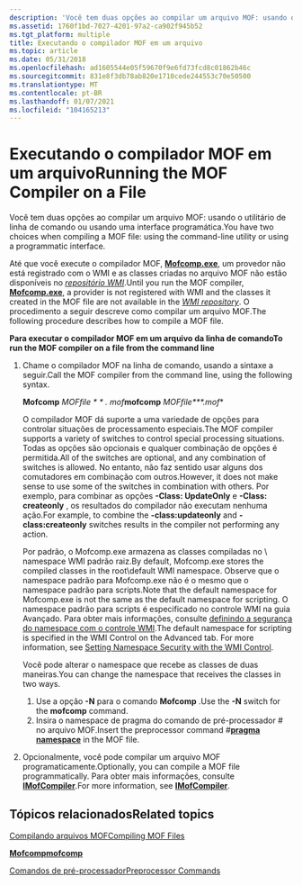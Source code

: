 ```yaml
---
description: 'Você tem duas opções ao compilar um arquivo MOF: usando o utilitário de linha de comando ou usando uma interface programática.'
ms.assetid: 1760f1bd-7027-4201-97a2-ca902f945b52
ms.tgt_platform: multiple
title: Executando o compilador MOF em um arquivo
ms.topic: article
ms.date: 05/31/2018
ms.openlocfilehash: ad1605544e05f59670f9e6fd73fcd8c01862b46c
ms.sourcegitcommit: 831e8f3db78ab820e1710cede244553c70e50500
ms.translationtype: MT
ms.contentlocale: pt-BR
ms.lasthandoff: 01/07/2021
ms.locfileid: "104165213"
---
```

# <a name="running-the-mof-compiler-on-a-file"></a><span data-ttu-id="9f637-103">Executando o compilador MOF em um arquivo</span><span class="sxs-lookup"><span data-stu-id="9f637-103">Running the MOF Compiler on a File</span></span>

<span data-ttu-id="9f637-104">Você tem duas opções ao compilar um arquivo MOF: usando o utilitário de linha de comando ou usando uma interface programática.</span><span class="sxs-lookup"><span data-stu-id="9f637-104">You have two choices when compiling a MOF file: using the command-line utility or using a programmatic interface.</span></span>

<span data-ttu-id="9f637-105">Até que você execute o compilador MOF, [**Mofcomp.exe**](mofcomp.md), um provedor não está registrado com o WMI e as classes criadas no arquivo MOF não estão disponíveis no [*repositório WMI*](gloss-w.md).</span><span class="sxs-lookup"><span data-stu-id="9f637-105">Until you run the MOF compiler, [**Mofcomp.exe**](mofcomp.md), a provider is not registered with WMI and the classes it created in the MOF file are not available in the [*WMI repository*](gloss-w.md).</span></span> <span data-ttu-id="9f637-106">O procedimento a seguir descreve como compilar um arquivo MOF.</span><span class="sxs-lookup"><span data-stu-id="9f637-106">The following procedure describes how to compile a MOF file.</span></span>

<span data-ttu-id="9f637-107">**Para executar o compilador MOF em um arquivo da linha de comando**</span><span class="sxs-lookup"><span data-stu-id="9f637-107">**To run the MOF compiler on a file from the command line**</span></span>

1.  <span data-ttu-id="9f637-108">Chame o compilador MOF na linha de comando, usando a sintaxe a seguir.</span><span class="sxs-lookup"><span data-stu-id="9f637-108">Call the MOF compiler from the command line, using the following syntax.</span></span>

    <span data-ttu-id="9f637-109">**Mofcomp** *MOFfile \* \* *. mof**</span><span class="sxs-lookup"><span data-stu-id="9f637-109">**mofcomp** *MOFfile\*\*\*.mof*\*</span></span>

    <span data-ttu-id="9f637-110">O compilador MOF dá suporte a uma variedade de opções para controlar situações de processamento especiais.</span><span class="sxs-lookup"><span data-stu-id="9f637-110">The MOF compiler supports a variety of switches to control special processing situations.</span></span> <span data-ttu-id="9f637-111">Todas as opções são opcionais e qualquer combinação de opções é permitida.</span><span class="sxs-lookup"><span data-stu-id="9f637-111">All of the switches are optional, and any combination of switches is allowed.</span></span> <span data-ttu-id="9f637-112">No entanto, não faz sentido usar alguns dos comutadores em combinação com outros.</span><span class="sxs-lookup"><span data-stu-id="9f637-112">However, it does not make sense to use some of the switches in combination with others.</span></span> <span data-ttu-id="9f637-113">Por exemplo, para combinar as opções **-Class: UpdateOnly** e **-Class: createonly** , os resultados do compilador não executam nenhuma ação.</span><span class="sxs-lookup"><span data-stu-id="9f637-113">For example, to combine the **-class:updateonly** and **-class:createonly** switches results in the compiler not performing any action.</span></span>

    <span data-ttu-id="9f637-114">Por padrão, o Mofcomp.exe armazena as classes compiladas no \\ namespace WMI padrão raiz.</span><span class="sxs-lookup"><span data-stu-id="9f637-114">By default, Mofcomp.exe stores the compiled classes in the root\\default WMI namespace.</span></span> <span data-ttu-id="9f637-115">Observe que o namespace padrão para Mofcomp.exe não é o mesmo que o namespace padrão para scripts.</span><span class="sxs-lookup"><span data-stu-id="9f637-115">Note that the default namespace for Mofcomp.exe is not the same as the default namespace for scripting.</span></span> <span data-ttu-id="9f637-116">O namespace padrão para scripts é especificado no controle WMI na guia Avançado. Para obter mais informações, consulte [definindo a segurança do namespace com o controle WMI](setting-namespace-security-with-the-wmi-control.md).</span><span class="sxs-lookup"><span data-stu-id="9f637-116">The default namespace for scripting is specified in the WMI Control on the Advanced tab. For more information, see [Setting Namespace Security with the WMI Control](setting-namespace-security-with-the-wmi-control.md).</span></span>

    <span data-ttu-id="9f637-117">Você pode alterar o namespace que recebe as classes de duas maneiras.</span><span class="sxs-lookup"><span data-stu-id="9f637-117">You can change the namespace that receives the classes in two ways.</span></span>

    1.  <span data-ttu-id="9f637-118">Use a opção **-N** para o comando **Mofcomp** .</span><span class="sxs-lookup"><span data-stu-id="9f637-118">Use the **-N** switch for the **mofcomp** command.</span></span>
    2.  <span data-ttu-id="9f637-119">Insira o namespace de pragma do comando de pré-processador \# [](pragma-namespace.md) no arquivo MOF.</span><span class="sxs-lookup"><span data-stu-id="9f637-119">Insert the preprocessor command \#[**pragma namespace**](pragma-namespace.md) in the MOF file.</span></span>

2.  <span data-ttu-id="9f637-120">Opcionalmente, você pode compilar um arquivo MOF programaticamente.</span><span class="sxs-lookup"><span data-stu-id="9f637-120">Optionally, you can compile a MOF file programmatically.</span></span> <span data-ttu-id="9f637-121">Para obter mais informações, consulte [**IMofCompiler**](/windows/desktop/api/Wbemcli/nn-wbemcli-imofcompiler).</span><span class="sxs-lookup"><span data-stu-id="9f637-121">For more information, see [**IMofCompiler**](/windows/desktop/api/Wbemcli/nn-wbemcli-imofcompiler).</span></span>

## <a name="related-topics"></a><span data-ttu-id="9f637-122">Tópicos relacionados</span><span class="sxs-lookup"><span data-stu-id="9f637-122">Related topics</span></span>

<dl> <dt>

[<span data-ttu-id="9f637-123">Compilando arquivos MOF</span><span class="sxs-lookup"><span data-stu-id="9f637-123">Compiling MOF Files</span></span>](compiling-mof-files.md)
</dt> <dt>

[<span data-ttu-id="9f637-124">**Mofcomp**</span><span class="sxs-lookup"><span data-stu-id="9f637-124">**mofcomp**</span></span>](mofcomp.md)
</dt> <dt>

[<span data-ttu-id="9f637-125">Comandos de pré-processador</span><span class="sxs-lookup"><span data-stu-id="9f637-125">Preprocessor Commands</span></span>](preprocessor-commands.md)
</dt> </dl>

 

 



